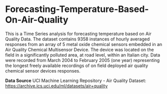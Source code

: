 # Forecasting-Temperature-Based-On-Air-Quality
This is a Time Series analysis for forecasting temperature based on Air Quality Data. The dataset contains 9358 instances of hourly averaged responses from an array of 5 metal oxide chemical sensors embedded in an Air Quality Chemical Multisensor Device. The device was located on the field in a significantly polluted area, at road level, within an Italian city. Data were recorded from March 2004 to February 2005 (one year) representing the longest freely available recordings of on field deployed air quality chemical sensor devices responses.

**Data Source**
UCI Machine Learning Repository - Air Quality Dataset: https://archive.ics.uci.edu/ml/datasets/air+quality
